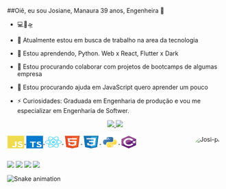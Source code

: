 ##Oiê, eu sou Josiane, Manaura 39 anos, Engenheira 🖖
- 💻🚀🛸

- 🔭 Atualmente estou em busca de trabalho na area da tecnologia
- 🌱 Estou aprendendo, Python. Web x React, Flutter x Dark 
- 👯 Estou procurando colaborar com projetos de bootcamps de algumas empresa
- 🤔 Estou procurando ajuda em JavaScript quero aprender um pouco
- ⚡ Curiosidades: Graduada em Engenharia de produção e vou me especializar em Engenharia de Softwer. 
<div align="center">
  <a href="https://github.com/josyeng2022yuna">
  <img height="180em" src="https://github-readme-stats.vercel.app/api?username=josyeng2022yuna&show_icons=true&theme=dracula&include_all_commits=true&count_private=true"/>
  <img height="180em" src="https://github-readme-stats.vercel.app/api/top-langs/?username=josyeng2022yuna&layout=compact&langs_count=7&theme=dracula"/> 
</div>
<div style="display: inline_block"><br>
  <img align="center" alt="Josi-Js" height="30" width="40" src="https://raw.githubusercontent.com/devicons/devicon/master/icons/javascript/javascript-plain.svg">
  <img align="center" alt="Josi-Ts" height="30" width="40" src="https://raw.githubusercontent.com/devicons/devicon/master/icons/typescript/typescript-plain.svg">
  <img align="center" alt="Josi-React" height="30" width="40" src="https://raw.githubusercontent.com/devicons/devicon/master/icons/react/react-original.svg">
  <img align="center" alt="Josi-HTML" height="30" width="40" src="https://raw.githubusercontent.com/devicons/devicon/master/icons/html5/html5-original.svg">
  <img align="center" alt="Josi-CSS" height="30" width="40" src="https://raw.githubusercontent.com/devicons/devicon/master/icons/css3/css3-original.svg">
  <img align="center" alt="Josi-Python" height="30" width="40" src="https://raw.githubusercontent.com/devicons/devicon/master/icons/python/python-original.svg">
  <img align="center" alt="Josi-Csharp" height="30" width="40" src="https://raw.githubusercontent.com/devicons/devicon/master/icons/csharp/csharp-original.svg">
  <img align="right" alt="Josi-pic" height="150" style="border-radius:50px;" src="https://share-cdn.picrew.me/shareImg/org/202202/338224_9bueUZ6b.png">
</div>

##

</div>
  <a href="https://discord.gg/josy#0840" target="_blank"><img src="https://img.shields.io/badge/Discord-7289DA?style=for-the-badge&logo=discord&logoColor=white" target="_blank"></a> 
  <a href = "mailto:josylima.2702.lima@gmail.com"><img src="https://img.shields.io/badge/-Gmail-%23333?style=for-the-badge&logo=gmail&logoColor=white" target="_blank"></a>
  <a href="https://www.linkedin.com/in/josiane-lima-oliveira" target="_blank"><img src="https://img.shields.io/badge/-LinkedIn-%230077B5?style=for-the-badge&logo=linkedin&logoColor=white" target="_blank"></a> 
  <a href="https://instagram.com/josianelimadeoliveira_" target="_blank"><img src="https://img.shields.io/badge/-Instagram-%23E4405F?style=for-the-badge&logo=instagram&logoColor=white" target="_blank"></a>
  
  ![Snake animation](https://github.com/josyeng2022yuna/josyeng2022yuna/blob/output/github-contribution-grid-snake.svg)
  
</div>
